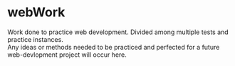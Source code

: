 # webWork

Work done to practice web development.  Divided among multiple tests and practice instances.  
Any ideas or methods needed to be practiced and perfected for a future web-devlopment project will occur here.
